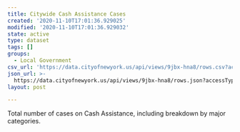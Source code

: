 ```yaml
---
title: Citywide Cash Assistance Cases
created: '2020-11-10T17:01:36.929025'
modified: '2020-11-10T17:01:36.929032'
state: active
type: dataset
tags: []
groups:
  - Local Government
csv_url: 'https://data.cityofnewyork.us/api/views/9jbx-hna8/rows.csv?accessType=DOWNLOAD'
json_url: >-
  https://data.cityofnewyork.us/api/views/9jbx-hna8/rows.json?accessType=DOWNLOAD
layout: post

---
```

Total number of cases on Cash Assistance, including breakdown by major categories.
